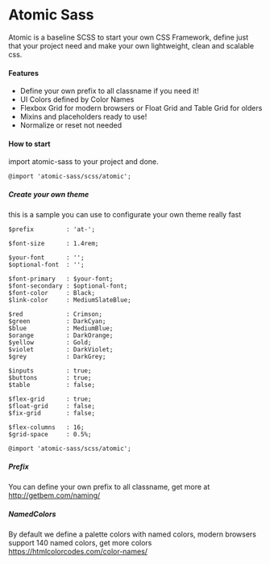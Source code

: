 Atomic Sass
=========
Atomic is a baseline SCSS to start your own CSS Framework, define just that your project need and make your own lightweight, clean and scalable css.

#### Features
- Define your own prefix to all classname if you need it!
- UI Colors defined by Color Names
- Flexbox Grid for modern browsers or Float Grid and Table Grid for olders
- Mixins and placeholders ready to use!
- Normalize or reset not needed

#### How to start

import atomic-sass to your project and done.
```
@import 'atomic-sass/scss/atomic';
```

##### Create your own theme

this is a sample you can use to configurate your own theme really fast

```
$prefix         : 'at-';

$font-size      : 1.4rem;

$your-font      : '';
$optional-font  : '';

$font-primary   : $your-font;
$font-secondary : $optional-font;
$font-color     : Black;
$link-color     : MediumSlateBlue;

$red            : Crimson;
$green          : DarkCyan;
$blue           : MediumBlue;
$orange         : DarkOrange;
$yellow         : Gold;
$violet         : DarkViolet;
$grey           : DarkGrey;

$inputs         : true;
$buttons        : true;
$table          : false;

$flex-grid      : true;
$float-grid     : false;
$fix-grid       : false;

$flex-columns   : 16;
$grid-space     : 0.5%;

@import 'atomic-sass/scss/atomic';

```

##### Prefix
You can define your own prefix to all classname, get more at http://getbem.com/naming/

##### NamedColors
By default we define a palette colors with named colors, modern browsers support 140 named colors, get more colors https://htmlcolorcodes.com/color-names/
